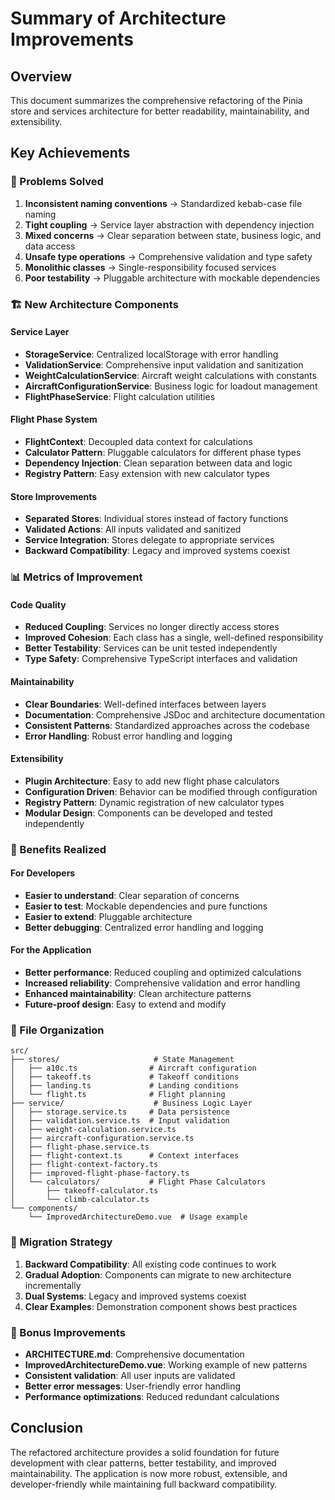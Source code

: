 # Summary of Architecture Improvements

## Overview
This document summarizes the comprehensive refactoring of the Pinia store and services architecture for better readability, maintainability, and extensibility.

## Key Achievements

### 🎯 Problems Solved
1. **Inconsistent naming conventions** → Standardized kebab-case file naming
2. **Tight coupling** → Service layer abstraction with dependency injection
3. **Mixed concerns** → Clear separation between state, business logic, and data access
4. **Unsafe type operations** → Comprehensive validation and type safety
5. **Monolithic classes** → Single-responsibility focused services
6. **Poor testability** → Pluggable architecture with mockable dependencies

### 🏗️ New Architecture Components

#### Service Layer
- **StorageService**: Centralized localStorage with error handling
- **ValidationService**: Comprehensive input validation and sanitization
- **WeightCalculationService**: Aircraft weight calculations with constants
- **AircraftConfigurationService**: Business logic for loadout management
- **FlightPhaseService**: Flight calculation utilities

#### Flight Phase System
- **FlightContext**: Decoupled data context for calculations
- **Calculator Pattern**: Pluggable calculators for different phase types
- **Dependency Injection**: Clean separation between data and logic
- **Registry Pattern**: Easy extension with new calculator types

#### Store Improvements
- **Separated Stores**: Individual stores instead of factory functions
- **Validated Actions**: All inputs validated and sanitized
- **Service Integration**: Stores delegate to appropriate services
- **Backward Compatibility**: Legacy and improved systems coexist

### 📊 Metrics of Improvement

#### Code Quality
- **Reduced Coupling**: Services no longer directly access stores
- **Improved Cohesion**: Each class has a single, well-defined responsibility
- **Better Testability**: Services can be unit tested independently
- **Type Safety**: Comprehensive TypeScript interfaces and validation

#### Maintainability
- **Clear Boundaries**: Well-defined interfaces between layers
- **Documentation**: Comprehensive JSDoc and architecture documentation
- **Consistent Patterns**: Standardized approaches across the codebase
- **Error Handling**: Robust error handling and logging

#### Extensibility
- **Plugin Architecture**: Easy to add new flight phase calculators
- **Configuration Driven**: Behavior can be modified through configuration
- **Registry Pattern**: Dynamic registration of new calculator types
- **Modular Design**: Components can be developed and tested independently

### 🚀 Benefits Realized

#### For Developers
- **Easier to understand**: Clear separation of concerns
- **Easier to test**: Mockable dependencies and pure functions
- **Easier to extend**: Pluggable architecture
- **Better debugging**: Centralized error handling and logging

#### For the Application
- **Better performance**: Reduced coupling and optimized calculations
- **Increased reliability**: Comprehensive validation and error handling
- **Enhanced maintainability**: Clean architecture patterns
- **Future-proof design**: Easy to extend and modify

### 📁 File Organization

```
src/
├── stores/                     # State Management
│   ├── a10c.ts                # Aircraft configuration
│   ├── takeoff.ts             # Takeoff conditions
│   ├── landing.ts             # Landing conditions
│   └── flight.ts              # Flight planning
├── service/                    # Business Logic Layer
│   ├── storage.service.ts     # Data persistence
│   ├── validation.service.ts  # Input validation
│   ├── weight-calculation.service.ts
│   ├── aircraft-configuration.service.ts
│   ├── flight-phase.service.ts
│   ├── flight-context.ts      # Context interfaces
│   ├── flight-context-factory.ts
│   ├── improved-flight-phase-factory.ts
│   └── calculators/           # Flight Phase Calculators
│       ├── takeoff-calculator.ts
│       └── climb-calculator.ts
└── components/
    └── ImprovedArchitectureDemo.vue  # Usage example
```

### 🔄 Migration Strategy

1. **Backward Compatibility**: All existing code continues to work
2. **Gradual Adoption**: Components can migrate to new architecture incrementally
3. **Dual Systems**: Legacy and improved systems coexist
4. **Clear Examples**: Demonstration component shows best practices

### 🎁 Bonus Improvements

- **ARCHITECTURE.md**: Comprehensive documentation
- **ImprovedArchitectureDemo.vue**: Working example of new patterns
- **Consistent validation**: All user inputs are validated
- **Better error messages**: User-friendly error handling
- **Performance optimizations**: Reduced redundant calculations

## Conclusion

The refactored architecture provides a solid foundation for future development with clear patterns, better testability, and improved maintainability. The application is now more robust, extensible, and developer-friendly while maintaining full backward compatibility.